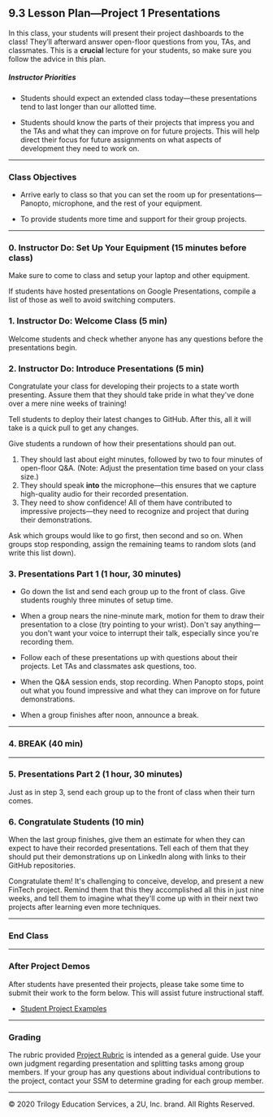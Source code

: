 ## 9.3 Lesson Plan—Project 1 Presentations

In this class, your students will present their project dashboards to the class! They’ll afterward answer open-floor questions from you, TAs, and classmates. This is a **crucial** lecture for your students, so make sure you follow the advice in this plan.

##### Instructor Priorities

* Students should expect an extended class today—these presentations tend to last longer than our allotted time.

* Students should know the parts of their projects that impress you and the TAs and what they can improve on for future projects. This will help direct their focus for future assignments on what aspects of development they need to work on.

---

### Class Objectives

* Arrive early to class so that you can set the room up for presentations—Panopto, microphone, and the rest of your equipment.

* To provide students more time and support for their group projects.

---

### 0. Instructor Do: Set Up Your Equipment (15 minutes before class)

Make sure to come to class and setup your laptop and other equipment.

If students have hosted presentations on Google Presentations, compile a list of those as well to avoid switching computers.

### 1. Instructor Do: Welcome Class (5 min)

Welcome students and check whether anyone has any questions before the presentations begin.

### 2. Instructor Do: Introduce Presentations (5 min)

Congratulate your class for developing their projects to a state worth presenting. Assure them that they should take pride in what they've done over a mere nine weeks of training!

Tell students to deploy their latest changes to GitHub. After this, all it will take is a quick pull to get any changes.

Give students a rundown of how their presentations should pan out.

1. They should last about eight minutes, followed by two to four minutes of open-floor Q&A. (Note: Adjust the presentation time based on your class size.)
2. They should speak **into** the microphone—this ensures that we capture high-quality audio for their recorded presentation.
3. They need to show confidence! All of them have contributed to impressive projects—they need to recognize and project that during their demonstrations.

Ask which groups would like to go first, then second and so on. When groups stop responding, assign the remaining teams to random slots (and write this list down).

### 3. Presentations Part 1 (1 hour, 30 minutes)

* Go down the list and send each group up to the front of class. Give students roughly three minutes of setup time.

* When a group nears the nine-minute mark, motion for them to draw their presentation to a close (try pointing to your wrist). Don't say anything—you don't want your voice to interrupt their talk, especially since you're recording them.

* Follow each of these presentations up with questions about their projects. Let TAs and classmates ask questions, too.

* When the Q&A session ends, stop recording. When Panopto stops, point out what you found impressive and what they can improve on for future demonstrations.

* When a group finishes after noon, announce a break.

---

### 4. BREAK (40 min)

---

### 5. Presentations Part 2 (1 hour, 30 minutes)

Just as in step 3, send each group up to the front of class when their turn comes.

### 6. Congratulate Students (10 min)

When the last group finishes, give them an estimate for when they can expect to have their recorded presentations. Tell each of them that they should put their demonstrations up on LinkedIn along with links to their GitHub repositories.

Congratulate them! It's challenging to conceive, develop, and present a new FinTech project. Remind them that this they accomplished all this in just nine weeks, and tell them to imagine what they'll come up with in their next two projects after learning even more techniques.

---

### End Class

---

### After Project Demos

After students have presented their projects, please take some time to submit their work to the form below. This will assist future instructional staff.

* [Student Project Examples](https://forms.gle/CBk5tyy4sSsGN8k38)

---

### Grading

The rubric provided [Project Rubric](/Rubric/Grading_Rubric.pdf) is intended as a general guide. Use your own judgment regarding presentation and splitting tasks among group members. If your group has any questions about individual contributions to the project, contact your SSM to determine grading for each group member.

---

© 2020 Trilogy Education Services, a 2U, Inc. brand. All Rights Reserved.
